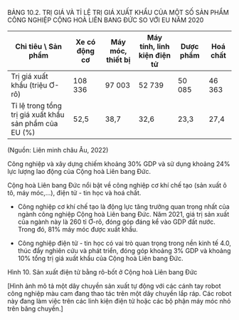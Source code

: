 BẢNG 10.2. TRỊ GIÁ VÀ TỈ LỆ TRỊ GIÁ XUẤT KHẨU CỦA MỘT SỐ SẢN PHẨM CÔNG NGHIỆP CỘNG HOÀ LIÊN BANG ĐỨC SO VỚI EU NĂM 2020

| Chỉ tiêu \ Sản phẩm | Xe có động cơ | Máy móc, thiết bị | Máy tính, linh kiện điện tử | Dược phẩm | Hoá chất |
|---------------------|----------------|-------------------|----------------------------|------------|----------|
| Trị giá xuất khẩu (triệu Ơ-rô) | 108 336 | 97 003 | 52 739 | 50 085 | 46 363 |
| Tỉ lệ trong tổng trị giá xuất khẩu sản phẩm của EU (%) | 52,5 | 38,7 | 32,6 | 23,3 | 27,4 |

(Nguồn: Liên minh châu Âu, 2022)

Công nghiệp và xây dựng chiếm khoảng 30% GDP và sử dụng khoảng 24% lực lượng lao động của Cộng hoà Liên bang Đức.

Cộng hoà Liên bang Đức nổi bật về công nghiệp cơ khí chế tạo (sản xuất ô tô, máy móc,...), điện tử - tin học và hoá chất.

- Công nghiệp cơ khí chế tạo là động lực tăng trưởng quan trọng nhất của ngành công nghiệp Cộng hoà Liên bang Đức. Năm 2021, giá trị sản xuất của ngành này là 260 tỉ Ơ-rô, đóng góp đáng kể vào GDP đất nước. Trong đó, 81% máy móc được xuất khẩu.

- Công nghiệp điện tử - tin học có vai trò quan trọng trong nền kinh tế 4.0, thúc đẩy nghiên cứu và phát triển, đóng góp khoảng 3% GDP và khoảng 10% tổng trị giá xuất khẩu của Cộng hoà Liên bang Đức.

Hình 10. Sản xuất điện tử bằng rô-bốt ở Cộng hoà Liên bang Đức

[Hình ảnh mô tả một dây chuyền sản xuất tự động với các cánh tay robot công nghiệp màu cam đang thao tác trên một dây chuyền lắp ráp. Các robot này đang làm việc trên các linh kiện điện tử hoặc các bộ phận máy móc nhỏ trên băng chuyền.]